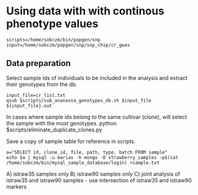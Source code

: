 # Using data with with continous phenotype values
```
scripts=/home/sobczm/bin/popgen/snp
input=/home/sobczm/popgen/snp/snp_chip/cr_gwas
```
## Data preparation
Select sample ids of individuals to be included in the analysis and extract their
genotypes from the db. 
```
input_file=cr_list.txt
qsub $scripts/sub_ananassa_genotypes_db.sh $input_file ${input_file}.out
```

In cases where sample ids belong to the same cultivar (clone), will select the sample with the most genotypes.
python $scripts/eliminate_duplicate_clones.py

Save a copy of sample table for reference in scripts.
```
a="SELECT id, clone_id, file, path, type, batch FROM sample"
echo $a | mysql -u marias -h mongo -D strawberry_samples -p$(cat /home/sobczm/bin/mysql_sample_database/login) >sample.txt
```

A) istraw35 samples only
B) istraw90 samples only
C) joint analysis of istraw35 and istraw90 samples - use intersection of istraw35 and istraw90 markers